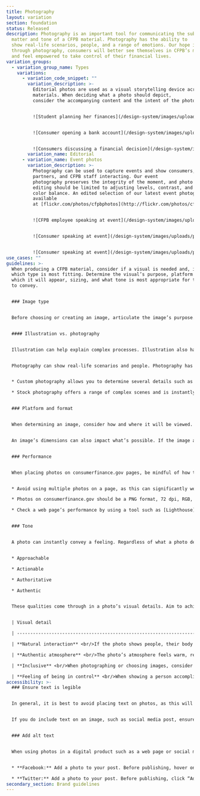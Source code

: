 ```yaml
---
title: Photography
layout: variation
section: foundation
status: Released
description: Photography is an important tool for communicating the subject
  matter and tone of a CFPB material. Photography has the ability to
  show real-life scenarios, people, and a range of emotions. Our hope is that,
  through photography, consumers will better see themselves in CFPB’s materials
  and feel empowered to take control of their financial lives.
variation_groups:
  - variation_group_name: Types
    variations:
      - variation_code_snippet: ""
        variation_description: >-
          Editorial photos are used as a visual storytelling device across CFPB
          materials. When deciding what a photo should depict,
          consider the accompanying content and the intent of the photo.


          ![Student planning her finances](/design-system/images/uploads/photography_editorial_example_1.jpg)


          ![Consumer opening a bank account](/design-system/images/uploads/photography_editorial_example_2.png)


          ![Consumers discussing a financial decision](/design-system/images/uploads/photography_editorial_example_3.png)
        variation_name: Editorial
      - variation_name: Event photos
        variation_description: >-
          Photography can be used to capture events and show consumers,
          partners, and CFPB staff interacting. Our event
          photography preserves the integrity of the moment, and photo
          editing should be limited to adjusting levels, contrast, and natural
          color balance. An edited selection of our latest event photography is
          available
          at [flickr.com/photos/cfpbphotos](http://flickr.com/photos/cfpbphotos). 


          ![CFPB employee speaking at event](/design-system/images/uploads/photography_event_example_1.jpg)


          ![Consumer speaking at event](/design-system/images/uploads/photography_event_example_2.jpg)


          ![Consumer speaking at event](/design-system/images/uploads/photography_event_example_3.jpg)
use_cases: ""
guidelines: >-
  When producing a CFPB material, consider if a visual is needed and, if so,
  which type is most fitting. Determine the visual’s purpose, platform on
  which it will appear, sizing, and what tone is most appropriate for the image
  to convey.   


  ### Image type


  Before choosing or creating an image, articulate the image’s purpose. Is it being used to explain a financial concept? Is its intention to encourage consumers to take an action? Based on the image’s purpose, consider if an illustration, custom photo, or stock photo would best serve that purpose.  


  #### Illustration vs. photography


  Illustration can help explain complex processes. Illustration also has the ability to be socially and politically neutral. Visit the [Illustration page](https://cfpb.github.io/design-system/foundation/illustration) for more guidance. 


  Photography can show real-life scenarios and people. Photography has the ability to convey a serious tone, which may be better suited than illustrations for complicated, sensitive subject matter.  


  * Custom photography allows you to determine several details such as a photo’s background, props, models, and color palette. Custom photos require planning and coordination, and it is difficult to capture a spontaneous environment, such as a natural disaster, in a custom photo.   

  * Stock photography offers a range of complex scenes and is instantly available so does not require photoshoot planning. A stock photo’s details cannot be controlled, so pay careful attention to its details to ensure it feels authentic.


  ### Platform and format 


  When determining an image, consider how and where it will be viewed. Will it appear in a social media post with the primary goal of attracting attention? Will it serve as an introductory, supplemental image on a web page? 


  An image’s dimensions can also impact what’s possible. If the image appears in the [hero pattern](https://cfpb.github.io/design-system/patterns/heroes), text will sit on top of it and need to be readable across breakpoints. If the image accompanies body copy in an [info unit group](https://cfpb.github.io/design-system/patterns/info-unit-groups), it will have limited space.  


  ### Performance 


  When placing photos on consumerfinance.gov pages, be mindful of how they may impact the page’s performance, such as how long it takes for the page to load. This is an important consideration, as some users may not have broadband internet. 


  * Avoid using multiple photos on a page, as this can significantly weigh down the page. 

  * Photos on consumerfinance.gov should be a PNG format, 72 dpi, RGB, and exported at 2x size to appear clearly on retina screens. A photo’s dimensions depend on the pattern in which the photo will appear, so reference the “design specs” tab on a pattern's page to export a photo at correct dimensions. 

  * Check a web page’s performance by using a tool such as [Lighthouse](https://developers.google.com/web/tools/lighthouse). To run Lighthouse in Chrome, click View > Developer and select “Developer Tools” from the drop-down menu. A panel will appear in your browser window. At the top of the panel, click the "Audits” tab. If you do not see an “Audits” tab, click the right-facing arrow and select “Lighthouse” from the drop-down menu. Select “Performance” and generate the Lighthouse report. Review and address any alerts relating to the images.


  ### Tone 


  A photo can instantly convey a feeling. Regardless of what a photo depicts, aim for photos in CFPB materials to have the following qualities: 


  * Approachable 

  * Actionable 

  * Authoritative 

  * Authentic 


  These qualities come through in a photo’s visual details. Aim to achieve the following details when shooting photos or choosing stock images.


  | Visual detail                                                                                                                                                                                                                         | Example                                                                                                                                 |

  | --------------------------------------------------------------------------------------------------------------------------------------- | --------------------------------------------------------------------------------------------------------------------------------------- |

  | **Natural interaction** <br/>If the photo shows people, their body language and facial expressions feel natural and not staged.                                                                                                           | ![Consumers discussing a financial decision](/design-system/images/uploads/photography_editorial_example_3.png)                                                                          |

  | **Authentic atmosphere** <br/>The photo’s atmosphere feels warm, relatable, and like you’re glimpsing into a real scenario.                                                                                                               | ![Consumer taking a financial action](/design-system/images/uploads/tone_example_2.png)                                                                                     |

  | **Inclusive** <br/>When photographing or choosing images, consider skin color, age, gender identity, income level, and range of ability. Be inclusive and representative of the American public. Be mindful not to reinforce stereotypes. | ![Consumer taking a financial action](/design-system/images/uploads/tone_example_3.jpg) ![Consumer taking a financial action](/design-system/images/uploads/tone_example_4.jpg) |

  | **Feeling of being in control** <br/>When showing a person accomplishing a task, the composition feels organized and actionable.                                                                                                          | ![Consumer taking a financial action](/design-system/images/uploads/tone_example_5.png)                                                                         |
accessibility: >-
  ### Ensure text is legible  


  In general, it is best to avoid placing text on photos, as this will compress the text and make it unsearchable and unreadable by screen readers.  


  If you do include text on an image, such as social media post, ensure the text and photo reinforce one another.  Include only a short headline and make certain there is sufficient contrast between the text and background. Platforms such as Facebook recommend text take up no more than 20 percent of the image.  


  ### Add alt text 


  When using photos in a digital product such as a web page or social media post, provide alt text to describe the image and be read by a screen reader.   


  * **Facebook:** Add a photo to your post. Before publishing, hover on the photo and an “Edit” button will appear in the upper left corner. Click the “Edit” button and editing options will appear on the left side of the photo. Click “Alternative Text.” Enter a description in the “Custom alt text” field and click the “Save” button.  

  * **Twitter:** Add a photo to your post. Before publishing, click “Add description.” Enter a description in the “Description” field and click the “Save” button.
secondary_section: Brand guidelines
---
```

